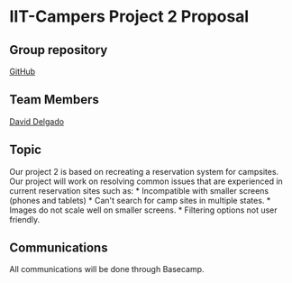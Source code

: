 # IIT-Campers Project 2 Proposal

## Group repository
  [GitHub](https://github.com/IIT-Campers/ITMD-362-Project2)

## Team Members
  [David Delgado](https://github.com/ddelgad5/ITMD-362-Project2/)
  []()
  []()
  []()

## Topic
  Our project 2 is based on recreating a reservation system for campsites.  Our project will work on resolving common issues that are experienced in current reservation sites such as:
    * Incompatible with smaller screens (phones and tablets)
    * Can't search for camp sites in multiple states.
    * Images do not scale well on smaller screens.
    * Filtering options not user friendly.

## Communications
  All communications will be done through Basecamp.
